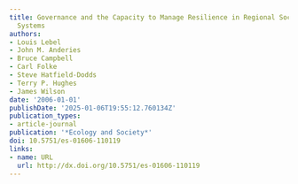 ```yaml
---
title: Governance and the Capacity to Manage Resilience in Regional Social-Ecological
  Systems
authors:
- Louis Lebel
- John M. Anderies
- Bruce Campbell
- Carl Folke
- Steve Hatfield-Dodds
- Terry P. Hughes
- James Wilson
date: '2006-01-01'
publishDate: '2025-01-06T19:55:12.760134Z'
publication_types:
- article-journal
publication: '*Ecology and Society*'
doi: 10.5751/es-01606-110119
links:
- name: URL
  url: http://dx.doi.org/10.5751/es-01606-110119
---
```

